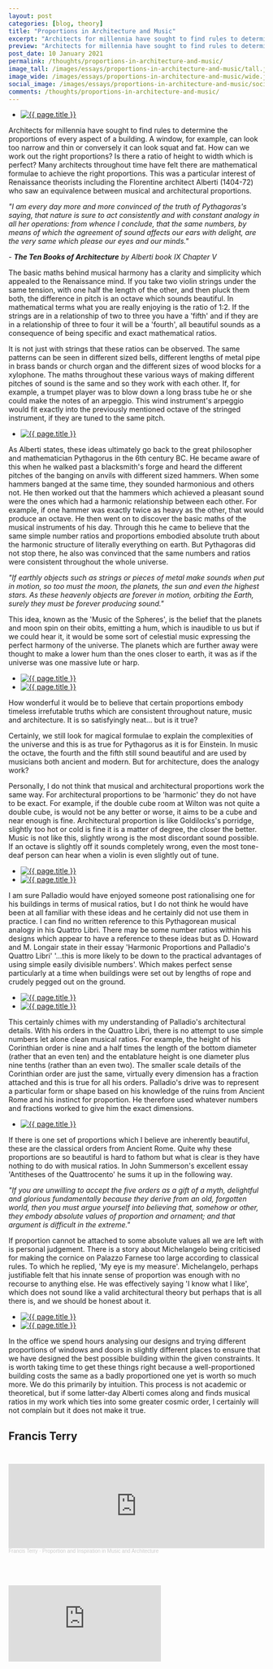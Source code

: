 ```yaml
---
layout: post
categories: [blog, theory]
title: "Proportions in Architecture and Music"
excerpt: "Architects for millennia have sought to find rules to determine the proportions of every aspect of a building. A window, for example, can look too narrow and thin or conversely it can look squat and fat. How can we work out the right proportions?"
preview: "Architects for millennia have sought to find rules to determine the proportions of every aspect of a building. A window, for example, can look too narrow and thin or conversely it can look squat and fat. How can we work out the right proportions?"
post_date: 10 January 2021
permalink: /thoughts/proportions-in-architecture-and-music/
image_tall: /images/essays/proportions-in-architecture-and-music/tall.jpg
image_wide: /images/essays/proportions-in-architecture-and-music/wide.jpg
social_image: /images/essays/proportions-in-architecture-and-music/social.jpg
comments: /thoughts/proportions-in-architecture-and-music/
---
```


<ul class="list">
	<li class="full">
		<a class="fancybox" rel="group" href="/images/essays/proportions-in-architecture-and-music/01.jpg">
			<img class="lazy" src="/images/essays/proportions-in-architecture-and-music/social.jpg" alt="{{ page.title }}" />
		</a>
	</li>
</ul>

Architects for millennia have sought to find rules to determine the proportions of every aspect of a building. A window, for example, can look too narrow and thin or conversely it can look squat and fat. How can we work out the right proportions? Is there a ratio of height to width which is perfect? Many architects throughout time have felt there are mathematical formulae to achieve the right proportions. This was a particular interest of Renaissance theorists including the Florentine architect Alberti (1404-72) who saw an equivalence between musical and architectural proportions. 

*"I am every day more and more convinced of the truth of Pythagoras's saying, that nature is sure to act consistently and with constant analogy in all her operations: from whence I conclude, that the same numbers, by means of which the agreement of sound affects our ears with delight, are the very same which please our eyes and our minds."*

*- **The Ten Books of Architecture** by Alberti book IX Chapter V*

The basic maths behind musical harmony has a clarity and simplicity which appealed to the Renaissance mind. If you take two violin strings under the same tension, with one half the length of the other, and then pluck them both, the difference in pitch is an octave which sounds beautiful. In mathematical terms what you are really enjoying is the ratio of 1:2. If the strings are in a relationship of two to three you have a 'fifth' and if they are in a relationship of three to four it will be a 'fourth', all beautiful sounds as a consequence of being specific and exact mathematical ratios. 

It is not just with strings that these ratios can be observed. The same patterns can be seen in different sized bells, different lengths of metal pipe in brass bands or church organ and the different sizes of wood blocks for a xylophone.  The maths throughout these various ways of making different pitches of sound is the same and so they work with each other. If, for example, a trumpet player was to blow down a long brass tube he or she could make the notes of an arpeggio. This wind instrument's arpeggio would fit exactly into the previously mentioned octave of the stringed instrument, if they are tuned to the same pitch. 

<ul class="list">
	<li class="full">
		<a class="fancybox" rel="group" href="/images/essays/proportions-in-architecture-and-music/02a.jpg">
			<img class="lazy" src="/images/essays/proportions-in-architecture-and-music/02a.jpg" alt="{{ page.title }}" />
		</a>
	</li>
</ul>

As Alberti states, these ideas ultimately go back to the great philosopher and mathematician Pythagorus in the 6th century BC.  He became aware of this when he walked past a blacksmith's forge and heard the different pitches of the banging on anvils with different sized hammers. When some hammers banged at the same time, they sounded harmonious and others not. He then worked out that the hammers which achieved a pleasant sound were the ones which had a harmonic relationship between each other. For example, if one hammer was exactly twice as heavy as the other, that would produce an octave. He then went on to discover the basic maths of the musical instruments of his day. Through this he came to believe that the same simple number ratios and proportions embodied absolute truth about the harmonic structure of literally everything on earth. But Pythagoras did not stop there, he also was convinced that the same numbers and ratios were consistent throughout the whole universe.

*"If earthly objects such as strings or pieces of metal make sounds when put in motion, so too must the moon, the planets, the sun and even the highest stars. As these heavenly objects are forever in motion, orbiting the Earth, surely they must be forever producing sound."*

This idea, known as the 'Music of the Spheres', is the belief that the planets and moon spin on their obits, emitting a hum, which is inaudible to us but if we could hear it, it would be some sort of celestial music expressing the perfect harmony of the universe. The planets which are further away were thought to make a lower hum than the ones closer to earth, it was as if the universe was one massive lute or harp. 

<ul class="list">
	<li class="half">
		<a class="fancybox" rel="group" href="/images/essays/proportions-in-architecture-and-music/03.jpg">
			<img class="lazy" src="/images/essays/proportions-in-architecture-and-music/thumbs/03.jpg" alt="{{ page.title }}" />
		</a>
	</li>
	<li class="half">
		<a class="fancybox" rel="group" href="/images/essays/proportions-in-architecture-and-music/04.jpg">
			<img class="lazy" src="/images/essays/proportions-in-architecture-and-music/thumbs/04.jpg" alt="{{ page.title }}" />
		</a>
	</li>
</ul>

How wonderful it would be to believe that certain proportions embody timeless irrefutable truths which are consistent throughout nature, music and architecture. It is so satisfyingly neat... but is it true?

Certainly, we still look for magical formulae to explain the complexities of the universe and this is as true for Pythagorus as it is for Einstein.  In music the octave, the fourth and the fifth still sound beautiful and are used by musicians both ancient and modern. But for architecture, does the analogy work? 

Personally, I do not think that musical and architectural proportions work the same way. For architectural proportions to be 'harmonic' they do not have to be exact. For example, if the double cube room at Wilton was not quite a double cube, is would not be any better or worse, it aims to be a cube and near enough is fine. Architectural proportion is like Goldilocks's porridge, slightly too hot or cold is fine it is a matter of degree, the closer the better. Music is not like this, slightly wrong is the most discordant sound possible. If an octave is slightly off it sounds completely wrong, even the most tone-deaf person can hear when a violin is even slightly out of tune.

<ul class="list">
	<li class="half">
		<a class="fancybox" rel="group" href="/images/essays/proportions-in-architecture-and-music/05.jpg">
			<img class="lazy" src="/images/essays/proportions-in-architecture-and-music/thumbs/05.jpg" alt="{{ page.title }}" />
		</a>
	</li>
	<li class="half">
		<a class="fancybox" rel="group" href="/images/essays/proportions-in-architecture-and-music/06.jpg">
			<img class="lazy" src="/images/essays/proportions-in-architecture-and-music/thumbs/06.jpg" alt="{{ page.title }}" />
		</a>
	</li>
</ul>

I am sure Palladio would have enjoyed someone post rationalising one for his buildings in terms of musical ratios, but I do not think he would have been at all familiar with these ideas and he certainly did not use them in practice. I can find no written reference to this Pythagorean musical analogy in his Quattro Libri. There may be some number ratios within his designs which appear to have a reference to these ideas but as D. Howard and M. Longair state in their essay 'Harmonic Proportions and Palladio's Quattro Libri' '...this is more likely to be down to the practical advantages of using simple easily divisible numbers'. Which makes perfect sense particularly at a time when buildings were set out by lengths of rope and crudely pegged out on the ground.

<ul class="list">
	<li class="half">
		<a class="fancybox" rel="group" href="/images/essays/proportions-in-architecture-and-music/07a.jpg">
			<img class="lazy" src="/images/essays/proportions-in-architecture-and-music/thumbs/07a.jpg" alt="{{ page.title }}" />
		</a>
	</li>
	<li class="half">
		<a class="fancybox" rel="group" href="/images/essays/proportions-in-architecture-and-music/08.jpg">
			<img class="lazy" src="/images/essays/proportions-in-architecture-and-music/thumbs/08.jpg" alt="{{ page.title }}" />
		</a>
	</li>
</ul>

This certainly chimes with my understanding of Palladio's architectural details. With his orders in the Quattro Libri, there is no attempt to use simple numbers let alone clean musical ratios. For example, the height of his Corinthian order is nine and a half times the length of the bottom diameter (rather that an even ten) and the entablature height is one diameter plus nine tenths (rather than an even two). The smaller scale details of the Corinthian order are just the same, virtually every dimension has a fraction attached and this is true for all his orders. Palladio's drive was to represent a particular form or shape based on his knowledge of the ruins from Ancient Rome and his instinct for proportion. He therefore used whatever numbers and fractions worked to give him the exact dimensions. 

<ul class="list">
	<li class="full">
		<a class="fancybox" rel="group" href="/images/essays/proportions-in-architecture-and-music/09.jpg">
			<img class="lazy" src="/images/essays/proportions-in-architecture-and-music/thumbs/09.jpg" alt="{{ page.title }}" />
		</a>
	</li>
</ul>

If there is one set of proportions which I believe are inherently beautiful, these are the classical orders from Ancient Rome. Quite why these proportions are so beautiful is hard to fathom but what is clear is they have nothing to do with musical ratios. In John Summerson's excellent essay 'Antitheses of the Quattrocento' he sums it up in the following way. 

*"If you are unwilling to accept the five orders as a gift of a myth, delightful and glorious fundamentally because they derive from an old, forgotten world, then you must argue yourself into believing that, somehow or other, they embody absolute values of proportion and ornament; and that argument is difficult in the extreme."*

If proportion cannot be attached to some absolute values all we are left with is personal judgement. There is a story about Michelangelo being criticised for making the cornice on Palazzo Farnese too large according to classical rules. To which he replied, 'My eye is my measure'. Michelangelo, perhaps justifiable felt that his innate sense of proportion was enough with no recourse to anything else. He was effectively saying 'I know what I like', which does not sound like a valid architectural theory but perhaps that is all there is, and we should be honest about it.

<ul class="list">
	<li class="half">
		<a class="fancybox" rel="group" href="/images/essays/proportions-in-architecture-and-music/10.jpg">
			<img class="lazy" src="/images/essays/proportions-in-architecture-and-music/thumbs/10.jpg" alt="{{ page.title }}" />
		</a>
	</li>
	<li class="half">
		<a class="fancybox" rel="group" href="/images/essays/proportions-in-architecture-and-music/11.jpg">
			<img class="lazy" src="/images/essays/proportions-in-architecture-and-music/thumbs/11.jpg" alt="{{ page.title }}" />
		</a>
	</li>
</ul>

In the office we spend hours analysing our designs and trying different proportions of windows and doors in slightly different places to ensure that we have designed the best possible building within the given constraints. It is worth taking time to get these things right because a well-proportioned building costs the same as a badly proportioned one yet is worth so much more. We do this primarily by intuition. This process is not academic or theoretical, but if some latter-day Alberti comes along and finds musical ratios in my work which ties into some greater cosmic order, I certainly will not complain but it does not make it true.

## Francis Terry<br/><br/>

<iframe width="100%" height="166" scrolling="no" frameborder="no" allow="autoplay" src="https://w.soundcloud.com/player/?url=https%3A//api.soundcloud.com/tracks/962904274&color=%23ff5500&auto_play=false&hide_related=false&show_comments=true&show_user=true&show_reposts=false&show_teaser=true"></iframe><div style="font-size: 10px; color: #cccccc;line-break: anywhere;word-break: normal;overflow: hidden;white-space: nowrap;text-overflow: ellipsis; font-family: Interstate,Lucida Grande,Lucida Sans Unicode,Lucida Sans,Garuda,Verdana,Tahoma,sans-serif;font-weight: 100;"><a href="https://soundcloud.com/user-365839898" title="Francis Terry" target="_blank" style="color: #cccccc; text-decoration: none;">Francis Terry</a> · <a href="https://soundcloud.com/user-365839898/proportion-and-inspiration-in" title="Proportion and Inspiration in Music and Architecture" target="_blank" style="color: #cccccc; text-decoration: none;">Proportion and Inspiration in Music and Architecture</a></div>

<br/><br/>

<div class="videoWrapper">
	<iframe src="https://www.youtube.com/embed/YjJbpwKswxc" frameborder="0" allow="autoplay; encrypted-media" allowfullscreen></iframe>
</div> 

